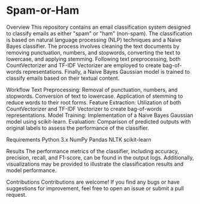 # Spam-or-Ham
Overview
This repository contains an email classification system designed to classify emails as either "spam" or "ham" (non-spam). The classification is based on natural language processing (NLP) techniques and a Naive Bayes classifier. The process involves cleaning the text documents by removing punctuation, numbers, and stopwords, converting the text to lowercase, and applying stemming. Following text preprocessing, both CountVectorizer and TF-IDF Vectorizer are employed to create bag-of-words representations. Finally, a Naive Bayes Gaussian model is trained to classify emails based on their textual content.

Workflow
Text Preprocessing:
Removal of punctuation, numbers, and stopwords.
Conversion of text to lowercase.
Application of stemming to reduce words to their root forms.
Feature Extraction:
Utilization of both CountVectorizer and TF-IDF Vectorizer to create bag-of-words representations.
Model Training:
Implementation of a Naive Bayes Gaussian model using scikit-learn.
Evaluation:
Comparison of predicted outputs with original labels to assess the performance of the classifier.

Requirements
Python 3.x
NumPy
Pandas
NLTK
scikit-learn

Results
The performance metrics of the classifier, including accuracy, precision, recall, and F1-score, can be found in the output logs. Additionally, visualizations may be provided to illustrate the classification results and model performance.

Contributions
Contributions are welcome! If you find any bugs or have suggestions for improvement, feel free to open an issue or submit a pull request.
